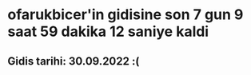 # ofarukbicer'in gidisine son 7 gun 9 saat 59 dakika 12 saniye kaldi

## Gidis tarihi: 30.09.2022 :(